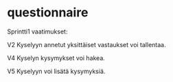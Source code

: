# questionnaire

Sprintti1 vaatimukset: 

V2 Kyselyyn annetut yksittäiset vastaukset voi tallentaa. 

V4 Kyselyn kysymykset voi hakea. 

V5 Kyselyyn voi lisätä kysymyksiä. 

